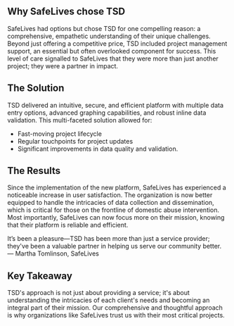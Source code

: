 ## Why SafeLives chose TSD

SafeLives had options but chose TSD for one compelling reason: a comprehensive, empathetic understanding of their unique challenges. Beyond just offering a competitive price, TSD included project management support, an essential but often overlooked component for success. This level of care signalled to SafeLives that they were more than just another project; they were a partner in impact.

## The Solution

TSD delivered an intuitive, secure, and efficient platform with multiple data entry options, advanced graphing capabilities, and robust inline data validation. This multi-faceted solution allowed for:

*   Fast-moving project lifecycle
*   Regular touchpoints for project updates
*   Significant improvements in data quality and validation.

## The Results

Since the implementation of the new platform, SafeLives has experienced a noticeable increase in user satisfaction. The organization is now better equipped to handle the intricacies of data collection and dissemination, which is critical for those on the frontline of domestic abuse intervention. Most importantly, SafeLives can now focus more on their mission, knowing that their platform is reliable and efficient.

It’s been a pleasure—TSD has been more than just a service provider; they've been a valuable partner in helping us serve our community better. — Martha Tomlinson, SafeLives

## Key Takeaway

TSD's approach is not just about providing a service; it's about understanding the intricacies of each client's needs and becoming an integral part of their mission. Our comprehensive and thoughtful approach is why organizations like SafeLives trust us with their most critical projects.